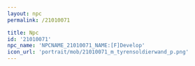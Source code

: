 ```yaml
---
layout: npc
permalink: /21010071

title: Npc
id: '21010071'
npc_name: 'NPCNAME_21010071_NAME:[F]Develop'
icon_url: 'portrait/mob/21010071_m_tyrensoldierwand_p.png'
---
```

